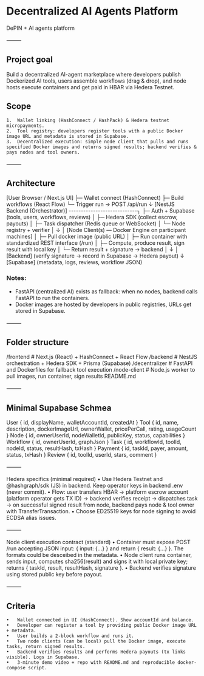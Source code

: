 # Decentralized AI Agents Platform

DePIN + AI agents platform

⸻

## Project goal

Build a decentralized AI-agent marketplace where developers publish Dockerized AI tools, users assemble workflows (drag & drop), and node hosts execute containers and get paid in HBAR via Hedera Testnet.

## Scope
	1.	Wallet linking (HashConnect / HashPack) & Hedera testnet micropayments.
	2.	Tool registry: developers register tools with a public Docker image URL and metadata is stored in Supabase.
	3.	Decentralized execution: simple node client that pulls and runs specified Docker images and returns signed results; backend verifies & pays nodes and tool owners.

⸻

## Architecture

[User Browser / Next.js UI]
  ├─ Wallet connect (HashConnect)
  ├─ Build workflows (React Flow)
  └─ Trigger run -> POST /api/run
        ↓
[NestJS Backend (Orchestrator)] ----------------------------┐
  ├─ Auth + Supabase (tools, users, workflows, reviews)     │
  ├─ Hedera SDK (collect escrow, payouts)                   │
  ├─ Task dispatcher (Redis queue or WebSocket)             │
  └─ Node registry + verifier                               │
        ↓                                                    │
[Node Client(s) — Docker Engine on participant machines]     │
  ├─ Pull docker image (public URL)                         │
  ├─ Run container with standardized REST interface (/run)   │
  ├─ Compute, produce result, sign result with local key     │
  └─ Return result + signature -> backend                    │
        ↓                                                    │
[Backend] (verify signature -> record in Supabase -> Hedera payout)
        ↓
[Supabase] (metadata, logs, reviews, workflow JSON)

### Notes:
- FastAPI (centralized AI) exists as fallback: when no nodes, backend calls FastAPI to run the containers.
- Docker images are hosted by developers in public registries, URLs get stored in Supabase.


⸻

## Folder structure

/frontend            # Next.js (React) + HashConnect + React Flow
/backend             # NestJS orchestration + Hedera SDK + Prisma (Supabase)
/decentralizer       # FastAPI and Dockerfiles for fallback tool execution
/node-client         # Node.js worker to pull images, run container, sign results
README.md


⸻

## Minimal Supabase Schmea

User { id, displayName, walletAccountId, createdAt }
Tool { id, name, description, dockerImageUrl, ownerWallet, pricePerCall, rating, usageCount }
Node { id, ownerUserId, nodeWalletId, publicKey, status, capabilities }
Workflow { id, ownerUserId, graphJson }
Task { id, workflowId, toolId, nodeId, status, resultHash, txHash }
Payment { id, taskId, payer, amount, status, txHash }
Review { id, toolId, userId, stars, comment }

⸻

Hedera specifics (minimal required)
	•	Use Hedera Testnet and @hashgraph/sdk (JS) in backend. Keep operator keys in backend .env (never commit).
	•	Flow: user transfers HBAR -> platform escrow account (platform operator gets TX ID) -> backend verifies receipt -> dispatches task -> on successful signed result from node, backend pays node & tool owner with TransferTransaction.
	•	Choose ED25519 keys for node signing to avoid ECDSA alias issues.

⸻

Node client execution contract (standard)
	•	Container must expose POST /run accepting JSON input: { input: {...} } and return { result: {...} }. The formats could be desceibed in the metadata.
	•	Node client runs container, sends input, computes sha256(result) and signs it with local private key; returns { taskId, result, resultHash, signature }.
	•	Backend verifies signature using stored public key before payout.

⸻

## Criteria

	•	Wallet connected in UI (HashConnect). Show accountId and balance.
	•	Developer can register a tool by providing public Docker image URL + metadata.
	•	User builds a 2-block workflow and runs it.
	•	Two node clients (can be local) pull the Docker image, execute tasks, return signed results.
	•	Backend verifies results and performs Hedera payouts (tx links visible). Logs in Supabase.
	•	3-minute demo video + repo with README.md and reproducible docker-compose script.